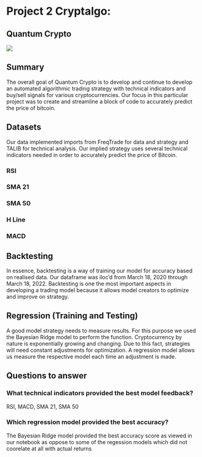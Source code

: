 # Project 2 Cryptalgo:
## Quantum Crypto

![](https://www.bitcoinmarketjournal.com/wp-content/uploads/2019/10/algorithmic-trading-strategies.jpg)


## Summary

The overall goal of Quantum Crypto is to develop and continue to develop an automated algorithmic trading strategy with technical indicators and buy/sell signals for various cryptocurrencies. Our focus in this particular project was to create and streamline a block of code to accurately predict the price of bitcoin.

## Datasets

Our data implemented imports from FreqTrade for data and strategy and TALIB for technical analysis.
Our implied strategy uses several technical indicators needed in order to accurately predict the price of Bitcoin.
 ### RSI
 ### SMA 21
 ### SMA 50
 ### H Line
 ### MACD
  
## Backtesting
In essence, backtesting is a way of training our model for accuracy based on realised data. Our dataframe was iloc’d from March 18, 2020 through March 18, 2022. Backtesting is one the most important aspects in developing a trading model because it allows model creators to optimize and improve on strategy.

## Regression (Training and Testing)

A good model strategy needs to measure results. For this purpose we used the Bayesian Ridge model to perform the function. Cryptocurrency by nature is exponentially growing and changing. Due to this fact, strategies will need constant adjustments for optimization. A regression model allows us measure the respective model each time an adjustment is made.

## Questions to answer

### What technical indicators provided the best model feedback?
RSI, MACD, SMA 21, SMA 50

### Which regression model provided the best accuracy?
The Bayesian Ridge model provided the best accuracy score as viewed in our notebook as oppose to some of the regession models which did not coorelate at all with actual returns
